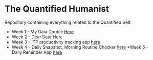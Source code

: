 # The Quantified Humanist
Repository containing everything related to the Quantified Self.

* Week 1 - My Data Double [Here](https://github.com/deibid/quantified-humanist/tree/master/week-1)
* Week 2 - Dear Data [Here](https://github.com/deibid/quantified-humanist/blob/master/week-2/Visualization%20of%20one%20week.md)
* Week 3 - ITP productivity tracking app [here](https://github.com/deibid/quantified-humanist/blob/master/week-3/brief_assets/Brief.md)
* Week 4 - Daily Snapshot, Morning Routine Checker [here](https://github.com/deibid/quantified-humanist/tree/master/week-4/routine-snapshot-app)
*Week 5 - Daily Reminder App [here](https://github.com/deibid/quantified-humanist/tree/master/week-5/habit-prompt-app)
